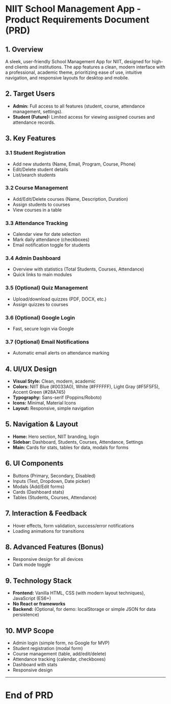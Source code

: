# NIIT School Management App - Product Requirements Document (PRD)

## 1. Overview
A sleek, user-friendly School Management App for NIIT, designed for high-end clients and institutions. The app features a clean, modern interface with a professional, academic theme, prioritizing ease of use, intuitive navigation, and responsive layouts for desktop and mobile.

## 2. Target Users
- **Admin:** Full access to all features (student, course, attendance management, settings).
- **Student (Future):** Limited access for viewing assigned courses and attendance records.

## 3. Key Features
### 3.1 Student Registration
- Add new students (Name, Email, Program, Course, Phone)
- Edit/Delete student details
- List/search students

### 3.2 Course Management
- Add/Edit/Delete courses (Name, Description, Duration)
- Assign students to courses
- View courses in a table

### 3.3 Attendance Tracking
- Calendar view for date selection
- Mark daily attendance (checkboxes)
- Email notification toggle for students

### 3.4 Admin Dashboard
- Overview with statistics (Total Students, Courses, Attendance)
- Quick links to main modules

### 3.5 (Optional) Quiz Management
- Upload/download quizzes (PDF, DOCX, etc.)
- Assign quizzes to courses

### 3.6 (Optional) Google Login
- Fast, secure login via Google

### 3.7 (Optional) Email Notifications
- Automatic email alerts on attendance marking

## 4. UI/UX Design
- **Visual Style:** Clean, modern, academic
- **Colors:** NIIT Blue (#0033A0), White (#FFFFFF), Light Gray (#F5F5F5), Accent Green (#28A745)
- **Typography:** Sans-serif (Poppins/Roboto)
- **Icons:** Minimal, Material Icons
- **Layout:** Responsive, simple navigation

## 5. Navigation & Layout
- **Home:** Hero section, NIIT branding, login
- **Sidebar:** Dashboard, Students, Courses, Attendance, Settings
- **Main:** Cards for stats, tables for data, modals for forms

## 6. UI Components
- Buttons (Primary, Secondary, Disabled)
- Inputs (Text, Dropdown, Date picker)
- Modals (Add/Edit forms)
- Cards (Dashboard stats)
- Tables (Students, Courses, Attendance)

## 7. Interaction & Feedback
- Hover effects, form validation, success/error notifications
- Loading animations for transitions

## 8. Advanced Features (Bonus)
- Responsive design for all devices
- Dark mode toggle

## 9. Technology Stack
- **Frontend:** Vanilla HTML, CSS (with modern layout techniques), JavaScript (ES6+)
- **No React or frameworks**
- **Backend:** (Optional, for demo: localStorage or simple JSON for data persistence)

## 10. MVP Scope
- Admin login (simple form, no Google for MVP)
- Student registration (modal form)
- Course management (table, add/edit/delete)
- Attendance tracking (calendar, checkboxes)
- Dashboard with stats
- Responsive design

---

# End of PRD
